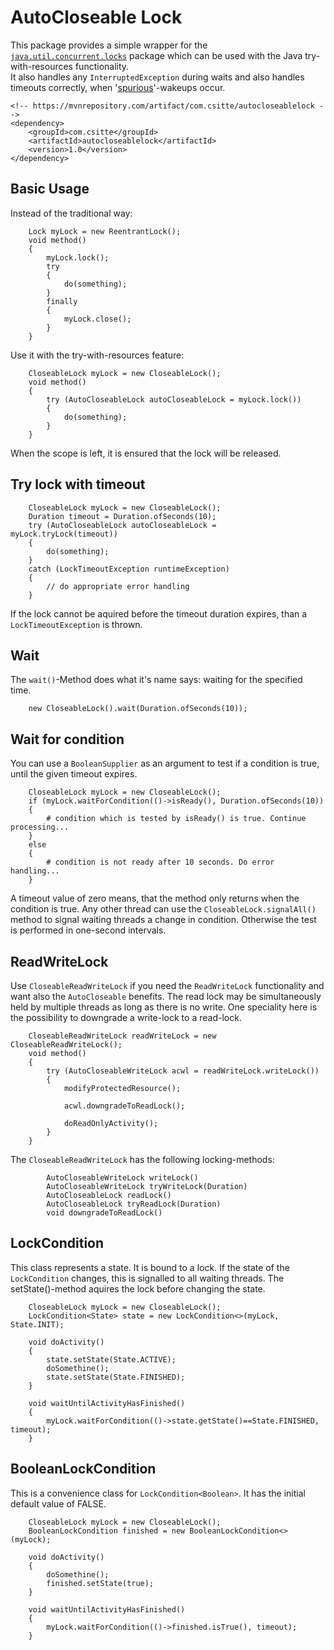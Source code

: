 # AutoCloseable Lock

This package provides a simple wrapper for the [`java.util.concurrent.locks`](https://docs.oracle.com/javase/8/docs/api/java/util/concurrent/locks/package-summary.html) package
which can be used with the Java try-with-resources functionality.</br>
It also handles any `InterruptedException` during waits
and also handles timeouts correctly,
when '[spurious](https://docs.oracle.com/javase/8/docs/api/java/util/concurrent/locks/Condition.html)'-wakeups occur.

```
<!-- https://mvnrepository.com/artifact/com.csitte/autocloseablelock -->
<dependency>
    <groupId>com.csitte</groupId>
    <artifactId>autocloseablelock</artifactId>
    <version>1.0</version>
</dependency>
```

## Basic Usage

Instead of the traditional way:

        Lock myLock = new ReentrantLock();
        void method()
        {
            myLock.lock();
            try
            {
                do(something);
            }
            finally
            {
                myLock.close();
            }
        }
        
Use it with the try-with-resources feature:

        CloseableLock myLock = new CloseableLock();
        void method()
        {
            try (AutoCloseableLock autoCloseableLock = myLock.lock())
            {
                do(something);
            }
        }
        
When the scope is left, it is ensured that the lock will be released.
        
## Try lock with timeout

        CloseableLock myLock = new CloseableLock();
        Duration timeout = Duration.ofSeconds(10);
        try (AutoCloseableLock autoCloseableLock = myLock.tryLock(timeout))
        {
            do(something);
        }
        catch (LockTimeoutException runtimeException)
        {
            // do appropriate error handling
        }

If the lock cannot be aquired before the timeout duration expires, than a `LockTimeoutException` is thrown.

## Wait

The `wait()`-Method does what it's name says: waiting for the specified time.

        new CloseableLock().wait(Duration.ofSeconds(10));
        
## Wait for condition

You can use a `BooleanSupplier` as an argument to test if a condition is true, until the given timeout expires.

        CloseableLock myLock = new CloseableLock();
        if (myLock.waitForCondition(()->isReady(), Duration.ofSeconds(10))
        {
            # condition which is tested by isReady() is true. Continue processing...
        }
        else
        {
            # condition is not ready after 10 seconds. Do error handling...
        }
            
A timeout value of zero means, that the method only returns when the condition is true.
Any other thread can use the `CloseableLock.signalAll()` method to signal waiting threads a change in condition.
Otherwise the test is performed in one-second intervals.

## ReadWriteLock

Use `CloseableReadWriteLock` if you need the `ReadWriteLock` functionality and want also the `AutoCloseable` benefits.
The read lock may be simultaneously held by multiple threads as long as there is no write.
One speciality here is the possibility to downgrade a write-lock to a read-lock.

        CloseableReadWriteLock readWriteLock = new CloseableReadWriteLock();
        void method()
        {
            try (AutoCloseableWriteLock acwl = readWriteLock.writeLock())
            {
                modifyProtectedResource();
                
                acwl.downgradeToReadLock();
                
                doReadOnlyActivity();
            }
        }
        
The `CloseableReadWriteLock` has the following locking-methods:

            AutoCloseableWriteLock writeLock()
            AutoCloseableWriteLock tryWriteLock(Duration)
            AutoCloseableLock readLock()
            AutoCloseableLock tryReadLock(Duration)
            void downgradeToReadLock()
            
## LockCondition

This class represents a state. It is bound to a lock. If the state of the `LockCondition` changes,
this is signalled to all waiting threads. The setState()-method aquires the lock before changing the state.

        CloseableLock myLock = new CloseableLock();
        LockCondition<State> state = new LockCondition<>(myLock, State.INIT);

        void doActivity()
        {
            state.setState(State.ACTIVE);
            doSomethine();
            state.setState(State.FINISHED);
        }
        
        void waitUntilActivityHasFinished()
        {
            myLock.waitForCondition(()->state.getState()==State.FINISHED, timeout);    
        }
        
## BooleanLockCondition

This is a convenience class for `LockCondition<Boolean>`. It has the initial default value of FALSE.

        CloseableLock myLock = new CloseableLock();
        BooleanLockCondition finished = new BooleanLockCondition<>(myLock);

        void doActivity()
        {
            doSomethine();
            finished.setState(true);
        }
        
        void waitUntilActivityHasFinished()
        {
            myLock.waitForCondition(()->finished.isTrue(), timeout);    
        }

